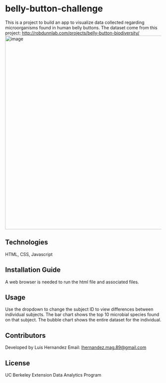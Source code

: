 # belly-button-challenge
This is a project to build an app to visualize data collected regarding microorganisms found in human belly buttons. The dataset come from this project: http://robdunnlab.com/projects/belly-button-biodiversity/
<img width="625" alt="image" src="https://user-images.githubusercontent.com/119267098/227447414-b89e80bb-8cf5-44a0-8e35-f088af415782.png">


## Technologies
HTML, CSS, Javascript

## Installation Guide
A web browser is needed to run the html file and associated files.

## Usage
Use the dropdown to change the subject ID to view differences between individual subjects. The bar chart shows the top 10 microbial species found on that subject. The bubble chart shows the entire dataset for the individual.

## Contributors
Developed by Luis Hernandez Email: lhernandez.mag.89@gmail.com

## License
UC Berkeley Extension Data Analytics Program
